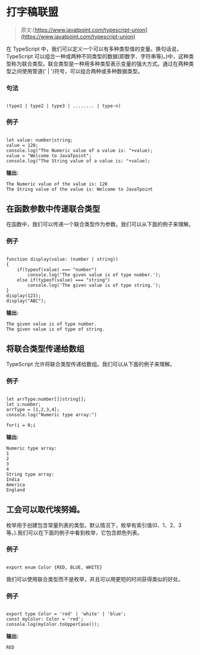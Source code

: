 # 打字稿联盟

> 原文:[https://www.javatpoint.com/typescript-union](https://www.javatpoint.com/typescript-union)

在 TypeScript 中，我们可以定义一个可以有多种类型值的变量。换句话说，TypeScript 可以组合一种或两种不同类型的数据(即数字、字符串等)。)中，这种类型称为联合类型。联合类型是一种用多种类型表示变量的强大方式。通过在两种类型之间使用管道(' | ')符号，可以组合两种或多种数据类型。

### 句法

```

(type1 | type2 | type3 | ........ | type-n)

```

### 例子

```

let value: number|string;
value = 120;
console.log("The Numeric value of a value is: "+value);
value = "Welcome to JavaTpoint";
console.log("The String value of a value is: "+value);

```

**输出:**

```
The Numeric value of the value is: 120
The String value of the value is: Welcome to JavaTpoint

```

## 在函数参数中传递联合类型

在函数中，我们可以传递一个联合类型作为参数。我们可以从下面的例子来理解。

### 例子

```

function display(value: (number | string))
{
    if(typeof(value) === "number")
        console.log('The given value is of type number.');
    else if(typeof(value) === "string")
        console.log('The given value is of type string.');
}
display(123);
display("ABC");

```

**输出:**

```
The given value is of type number.
The given value is of type of string.

```

## 将联合类型传递给数组

TypeScript 允许将联合类型传递给数组。我们可以从下面的例子来理解。

### 例子

```

let arrType:number[]|string[]; 
let i:number; 
arrType = [1,2,3,4];
console.log("Numeric type array:")  

for(i = 0;i
```

**输出:**

```
Numeric type array:
1
2
3
4
String type array:
India
America
England

```

## 工会可以取代埃努姆。

枚举用于创建包含常量列表的类型。默认情况下，枚举有索引值(0、1、2、3 等。).我们可以在下面的例子中看到枚举，它包含颜色列表。

### 例子

```

export enum Color {RED, BLUE, WHITE}

```

我们可以使用联合类型而不是枚举，并且可以用更短的时间获得类似的好处。

### 例子

```

export type Color = 'red' | 'white' | 'blue';
const myColor: Color = 'red';
console.log(myColor.toUpperCase());

```

**输出:**

```
RED

```